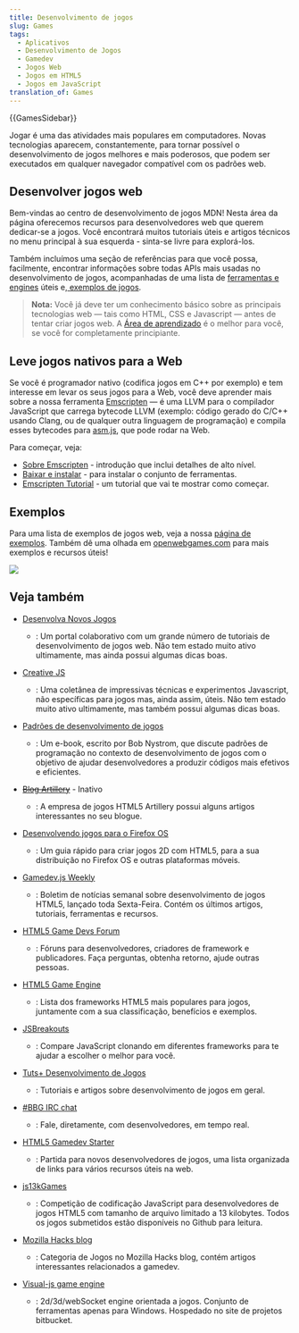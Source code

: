 ```yaml
---
title: Desenvolvimento de jogos
slug: Games
tags:
  - Aplicativos
  - Desenvolvimento de Jogos
  - Gamedev
  - Jogos Web
  - Jogos em HTML5
  - Jogos em JavaScript
translation_of: Games
---
```

{{GamesSidebar}}

Jogar é uma das atividades mais populares em computadores. Novas tecnologias aparecem, constantemente, para tornar possível o desenvolvimento de jogos melhores e mais poderosos, que podem ser executados em qualquer navegador compatível com os padrões web.

## Desenvolver jogos web

Bem-vindas ao centro de desenvolvimento de jogos MDN! Nesta área da página oferecemos recursos para desenvolvedores web que querem dedicar-se a jogos. Você encontrará muitos tutoriais úteis e artigos técnicos no menu principal à sua esquerda - sinta-se livre para explorá-los.

Também incluímos uma seção de referências para que você possa, facilmente, encontrar informações sobre todas APIs mais usadas no desenvolvimento de jogos, acompanhadas de uma lista de [ferramentas e engines](/pt-BR/docs/Games/Tools) úteis e,[ exemplos de jogos](/pt-BR/docs/Games/Examples).

> **Nota:** Você já deve ter um conhecimento básico sobre as principais tecnologias web — tais como HTML, CSS e Javascript — antes de tentar criar jogos web. A [Área de aprendizado](/pt-BR/docs/Learn) é o melhor para você, se você for completamente principiante.

## Leve jogos nativos para a Web

Se você é programador nativo (codifica jogos em C++ por exemplo) e tem interesse em levar os seus jogos para a Web, você deve aprender mais sobre a nossa ferramenta [Emscripten](http://kripken.github.io/emscripten-site/index.html) — é uma LLVM para o compilador JavaScript que carrega bytecode LLVM (exemplo: código gerado do C/C++ usando Clang, ou de qualquer outra linguagem de programação) e compila esses bytecodes para [asm.js](/pt-BR/docs/Games/Tools/asm.js), que pode rodar na Web.

Para começar, veja:

- [Sobre Emscripten](http://kripken.github.io/emscripten-site/docs/introducing_emscripten/about_emscripten.html) - introdução que inclui detalhes de alto nível.
- [Baixar e instalar](http://kripken.github.io/emscripten-site/docs/getting_started/downloads.html) - para instalar o conjunto de ferramentas.
- [Emscripten Tutorial](http://kripken.github.io/emscripten-site/docs/getting_started/Tutorial.html) - um tutorial que vai te mostrar como começar.

## Exemplos

Para uma lista de exemplos de jogos web, veja a nossa [página de exemplos](/pt-BR/docs/Games/Examples). Também dê uma olhada em [openwebgames.com](http://www.openwebgames.com/) para mais exemplos e recursos úteis!

[![](https://mdn.mozillademos.org/files/12790/owg-logo-dark.svg)](http://www.openwebgames.com)

## Veja também

- [Desenvolva Novos Jogos](http://buildnewgames.com/)
  - : Um portal colaborativo com um grande número de tutoriais de desenvolvimento de jogos web. Não tem estado muito ativo ultimamente, mas ainda possui algumas dicas boas.
- [Creative JS](http://creativejs.com/)
  - : Uma coletânea de impressivas técnicas e experimentos Javascript, não específicas para jogos mas, ainda assim, úteis. Não tem estado muito ativo ultimamente, mas também possui algumas dicas boas.
- [Padrões de desenvolvimento de jogos](http://gameprogrammingpatterns.com/)
  - : Um e-book, escrito por Bob Nystrom, que discute padrões de programação no contexto de desenvolvimento de jogos com o objetivo de ajudar desenvolvedores a produzir códigos mais efetivos e eficientes.
- ~~[Blog Artillery](http://blog.artillery.com/)~~ - Inativo
  - : A empresa de jogos HTML5 Artillery possui alguns artigos interessantes no seu blogue.
- [Desenvolvendo jogos para o Firefox OS](https://leanpub.com/buildinggamesforfirefoxos/)
  - : Um guia rápido para criar jogos 2D com HTML5, para a sua distribuição no Firefox OS e outras plataformas móveis.
- [Gamedev.js Weekly](http://gamedevjsweekly.com/)
  - : Boletim de notícias semanal sobre desenvolvimento de jogos HTML5, lançado toda Sexta-Feira. Contém os últimos artigos, tutoriais, ferramentas e recursos.
- [HTML5 Game Devs Forum](http://www.html5gamedevs.com/)
  - : Fóruns para desenvolvedores, criadores de framework e publicadores. Faça perguntas, obtenha retorno, ajude outras pessoas.

- [HTML5 Game Engine](http://html5gameengine.com/)
  - : Lista dos frameworks HTML5 mais populares para jogos, juntamente com a sua classificação, benefícios e exemplos.
- [JSBreakouts](http://www.jsbreakouts.org/)
  - : Compare JavaScript clonando em diferentes frameworks para te ajudar a escolher o melhor para você.
- [Tuts+ Desenvolvimento de Jogos](http://gamedevelopment.tutsplus.com/)
  - : Tutoriais e artigos sobre desenvolvimento de jogos em geral.
- [#BBG IRC chat](http://webchat.freenode.net/?channels=bbg)
  - : Fale, diretamente, com desenvolvedores, em tempo real.
- [HTML5 Gamedev Starter](http://html5devstarter.enclavegames.com/)
  - : Partida para novos desenvolvedores de jogos, uma lista organizada de links para vários recursos úteis na web.
- [js13kGames](http://js13kgames.com/)
  - : Competição de codificação JavaScript para desenvolvedores de jogos HTML5 com tamanho de arquivo limitado a 13 kilobytes. Todos os jogos submetidos estão disponíveis no Github para leitura.
- [Mozilla Hacks blog](https://hacks.mozilla.org/category/games/)
  - : Categoria de Jogos no Mozilla Hacks blog, contém artigos interessantes relacionados a gamedev.
- [Visual-js game engine](/pt-BR/docs/Games/Visual-js_game_engine)
  - : 2d/3d/webSocket engine orientada a jogos. Conjunto de ferramentas apenas para Windows. Hospedado no site de projetos bitbucket.
